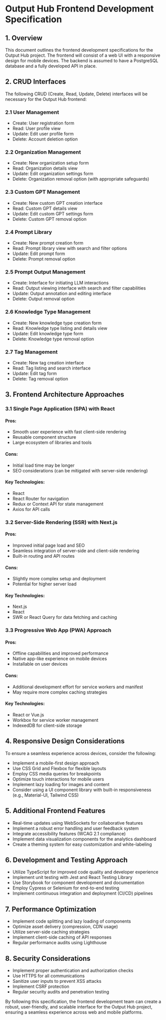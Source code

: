 # Output Hub Frontend Development Specification

## 1. Overview

This document outlines the frontend development specifications for the Output Hub project. The frontend will consist of a web UI with a responsive design for mobile devices. The backend is assumed to have a PostgreSQL database and a fully developed API in place.

## 2. CRUD Interfaces

The following CRUD (Create, Read, Update, Delete) interfaces will be necessary for the Output Hub frontend:

### 2.1 User Management
- Create: User registration form
- Read: User profile view
- Update: Edit user profile form
- Delete: Account deletion option

### 2.2 Organization Management
- Create: New organization setup form
- Read: Organization details view
- Update: Edit organization settings form
- Delete: Organization removal option (with appropriate safeguards)

### 2.3 Custom GPT Management
- Create: New custom GPT creation interface
- Read: Custom GPT details view
- Update: Edit custom GPT settings form
- Delete: Custom GPT removal option

### 2.4 Prompt Library
- Create: New prompt creation form
- Read: Prompt library view with search and filter options
- Update: Edit prompt form
- Delete: Prompt removal option

### 2.5 Prompt Output Management
- Create: Interface for initiating LLM interactions
- Read: Output viewing interface with search and filter capabilities
- Update: Output annotation and editing interface
- Delete: Output removal option

### 2.6 Knowledge Type Management
- Create: New knowledge type creation form
- Read: Knowledge type listing and details view
- Update: Edit knowledge type form
- Delete: Knowledge type removal option

### 2.7 Tag Management
- Create: New tag creation interface
- Read: Tag listing and search interface
- Update: Edit tag form
- Delete: Tag removal option

## 3. Frontend Architecture Approaches

### 3.1 Single Page Application (SPA) with React

#### Pros:
- Smooth user experience with fast client-side rendering
- Reusable component structure
- Large ecosystem of libraries and tools

#### Cons:
- Initial load time may be longer
- SEO considerations (can be mitigated with server-side rendering)

#### Key Technologies:
- React
- React Router for navigation
- Redux or Context API for state management
- Axios for API calls

### 3.2 Server-Side Rendering (SSR) with Next.js

#### Pros:
- Improved initial page load and SEO
- Seamless integration of server-side and client-side rendering
- Built-in routing and API routes

#### Cons:
- Slightly more complex setup and deployment
- Potential for higher server load

#### Key Technologies:
- Next.js
- React
- SWR or React Query for data fetching and caching

### 3.3 Progressive Web App (PWA) Approach

#### Pros:
- Offline capabilities and improved performance
- Native app-like experience on mobile devices
- Installable on user devices

#### Cons:
- Additional development effort for service workers and manifest
- May require more complex caching strategies

#### Key Technologies:
- React or Vue.js
- Workbox for service worker management
- IndexedDB for client-side storage

## 4. Responsive Design Considerations

To ensure a seamless experience across devices, consider the following:

- Implement a mobile-first design approach
- Use CSS Grid and Flexbox for flexible layouts
- Employ CSS media queries for breakpoints
- Optimize touch interactions for mobile users
- Implement lazy loading for images and content
- Consider using a UI component library with built-in responsiveness (e.g., Material-UI, Tailwind CSS)

## 5. Additional Frontend Features

- Real-time updates using WebSockets for collaborative features
- Implement a robust error handling and user feedback system
- Integrate accessibility features (WCAG 2.1 compliance)
- Implement data visualization components for the analytics dashboard
- Create a theming system for easy customization and white-labeling

## 6. Development and Testing Approach

- Utilize TypeScript for improved code quality and developer experience
- Implement unit testing with Jest and React Testing Library
- Use Storybook for component development and documentation
- Employ Cypress or Selenium for end-to-end testing
- Implement continuous integration and deployment (CI/CD) pipelines

## 7. Performance Optimization

- Implement code splitting and lazy loading of components
- Optimize asset delivery (compression, CDN usage)
- Utilize server-side caching strategies
- Implement client-side caching of API responses
- Regular performance audits using Lighthouse

## 8. Security Considerations

- Implement proper authentication and authorization checks
- Use HTTPS for all communications
- Sanitize user inputs to prevent XSS attacks
- Implement CSRF protection
- Regular security audits and penetration testing

By following this specification, the frontend development team can create a robust, user-friendly, and scalable interface for the Output Hub project, ensuring a seamless experience across web and mobile platforms.